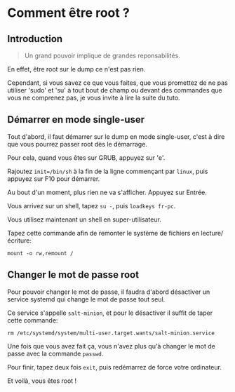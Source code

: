 # Comment être root ?

## Introduction

> Un grand pouvoir implique de grandes reponsabilités.

En effet, être root sur le dump ce n'est pas rien.

Cependant, si vous savez ce que vous faites, que vous promettez de ne pas utiliser 'sudo' et 'su' à tout bout de champ ou devant des commandes que vous ne comprenez pas, je vous invite à lire la suite du tuto.

## Démarrer en mode single-user

Tout d'abord, il faut démarrer sur le dump en mode single-user, c'est à dire que vous pourrez passer root dès le démarrage.

Pour cela, quand vous êtes sur GRUB, appuyez sur 'e'.

Rajoutez `init=/bin/sh` à la fin de la ligne commençant par `linux`, puis appuyez sur <key>F10</key> pour démarrer.

Au bout d'un moment, plus rien ne va s'afficher. Appuyez sur Entrée.

Vous arrivez sur un shell, tapez `su -`, puis `loadkeys fr-pc`.

Vous utilisez maintenant un shell en super-utilisateur.

Tapez cette commande afin de remonter le système de fichiers en lecture/écriture:

```shell
mount -o rw,remount /
```

## Changer le mot de passe root

Pour pouvoir changer le mot de passe, il faudra d'abord désactiver un service systemd qui change le mot de passe tout seul.

Ce service s'appelle `salt-minion`, et pour le désactiver il suffit de taper cette commande:

```shell
rm /etc/systemd/system/multi-user.target.wants/salt-minion.service
```

Une fois que vous avez fait ça, vous n'avez plus qu'à changer le mot de passe avec la commande `passwd`.

Pour finir, tapez deux fois `exit`, puis redémarrez de force votre ordinateur.

Et voilà, vous êtes root !
